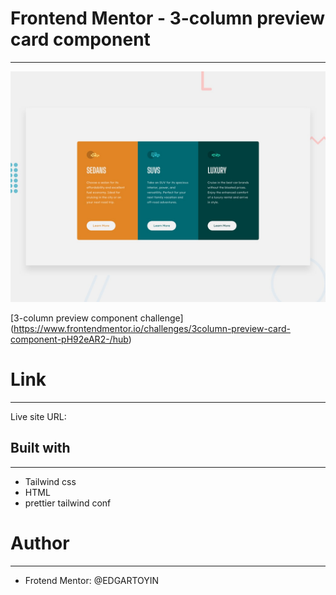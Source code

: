 # Frontend Mentor - 3-column preview card component
---
![Design preview for the 3-column preview card component coding challenge](./design/desktop-preview.jpg)

[3-column preview component challenge] (https://www.frontendmentor.io/challenges/3column-preview-card-component-pH92eAR2-/hub)

# Link
---
Live site URL:

## Built with
---
* Tailwind css
* HTML
* prettier tailwind conf

# Author
---
* Frotend Mentor: @EDGARTOYIN
